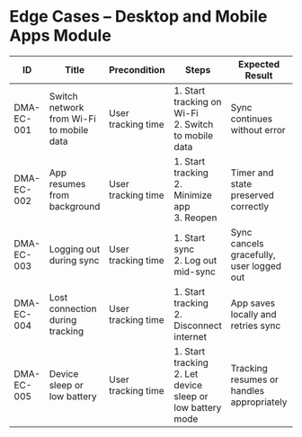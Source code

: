 # Edge Cases – Desktop and Mobile Apps Module

| ID          | Title                                       | Precondition                        | Steps                                                         | Expected Result                           | Actual Result | Status |
|-------------|---------------------------------------------|-------------------------------------|---------------------------------------------------------------|-------------------------------------------|---------------|--------|
| DMA-EC-001  | Switch network from Wi-Fi to mobile data    | User tracking time                  | 1. Start tracking on Wi-Fi <br> 2. Switch to mobile data | Sync continues without error |               |        |
| DMA-EC-002  | App resumes from background                 | User tracking time                  | 1. Start tracking <br> 2. Minimize app <br> 3. Reopen | Timer and state preserved correctly |               |        |
| DMA-EC-003  | Logging out during sync                     | User tracking time                  | 1. Start sync <br> 2. Log out mid-sync | Sync cancels gracefully, user logged out |               |        |
| DMA-EC-004  | Lost connection during tracking             | User tracking time                  | 1. Start tracking <br> 2. Disconnect internet | App saves locally and retries sync |               |        |
| DMA-EC-005  | Device sleep or low battery                 | User tracking time                  | 1. Start tracking <br> 2. Let device sleep or low battery mode | Tracking resumes or handles appropriately |               |        |